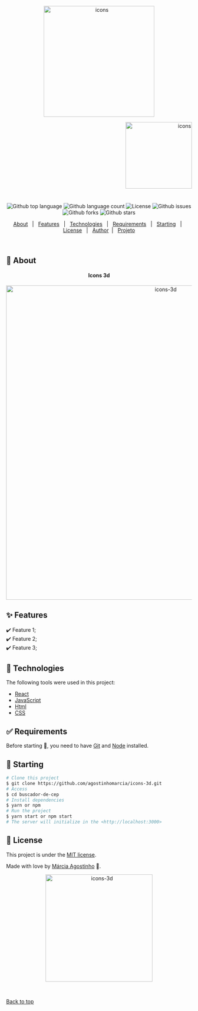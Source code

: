 <p align="center">
   <img src="https://media.giphy.com/media/VoKf3ajMBTHtIhdnLo/giphy.gif" alt="icons" width="300"/>
</p>

<p align="right">
   <img src="https://media.giphy.com/media/3s2O1gbk6JNRK/giphy.gif" alt="icons" width="180"/>
</p>




<h1 align="center"></h1>

<p align="center">
  <img alt="Github top language" src="https://img.shields.io/github/languages/top/agostinhomarcia/icons-3d?color=008080">

  <img alt="Github language count" src="https://img.shields.io/github/languages/count/agostinhomarcia/icons-3d?color=008080">

  

  <img alt="License" src="https://img.shields.io/github/license/agostinhomarcia/icons-3d?color=008080">

   <img alt="Github issues" src="https://img.shields.io/github/issues/agostinhomarcia/icons-3d?color=008080" /> 

   <img alt="Github forks" src="https://img.shields.io/github/forks/agostinhomarcia/icons-3d?color=008080" /> 

   <img alt="Github stars" src="https://img.shields.io/github/stars/agostinhomarcia/icons-3d?color=008080" /> 
</p>


<p align="center">
  <a href="#dart-about">About</a> &#xa0; | &#xa0; 
  <a href="#sparkles-features">Features</a> &#xa0; | &#xa0;
  <a href="#rocket-technologies">Technologies</a> &#xa0; | &#xa0;
  <a href="#white_check_mark-requirements">Requirements</a> &#xa0; | &#xa0;
  <a href="#checkered_flag-starting">Starting</a> &#xa0; | &#xa0;
  <a href="#memo-license">License</a> &#xa0; | &#xa0;
  <a href="https://github.com/agostinhomarcia" target="_blank">Author</a>&#xa0; | &#xa0
  <a href="https://hilarious-squirrel-7d33bb.netlify.app/" target="_blank" rel="noopener noreferrer">Projeto</a>
</p>

<br>

## :dart: About ##


<h4 align="center"> Icons 3d </h4>

<p align="center">
   <img src="https://media.giphy.com/media/CIE78E98QzahtJqLVr/giphy.gif" alt="icons-3d" width="850"/>
</p>


## :sparkles: Features ##

:heavy_check_mark: Feature 1;\
:heavy_check_mark: Feature 2;\
:heavy_check_mark: Feature 3;

## :rocket: Technologies ##

The following tools were used in this project:

- [React](https://pt-br.reactjs.org/)
- [JavaScript](https://developer.mozilla.org/pt-BR/docs/Web/JavaScript) 
- [Html](https://developer.mozilla.org/pt-BR/docs/Web/HTML/Element/html/)  
- [CSS](https://developer.mozilla.org/pt-BR/docs/Web/CSS)  


## :white_check_mark: Requirements ##

Before starting :checkered_flag:, you need to have [Git](https://git-scm.com) and [Node](https://nodejs.org/en/) installed.

## :checkered_flag: Starting ##

```bash
# Clone this project
$ git clone https://github.com/agostinhomarcia/icons-3d.git
# Access
$ cd buscador-de-cep
# Install dependencies
$ yarn or npm 
# Run the project
$ yarn start or npm start 
# The server will initialize in the <http://localhost:3000>
```


## :memo: License ##


This project is under the [MIT license](./LICENSE).

Made with love by [Márcia Agostinho](https://github.com/agostinhomarcia) 🚀.




<p align="center">
   <img src="https://media.giphy.com/media/sPgjFgEganf43eO2B6/giphy.gif" alt="icons-3d" width="290"/>
</p>

&#xa0;

<a href="#top">Back to top </a>
